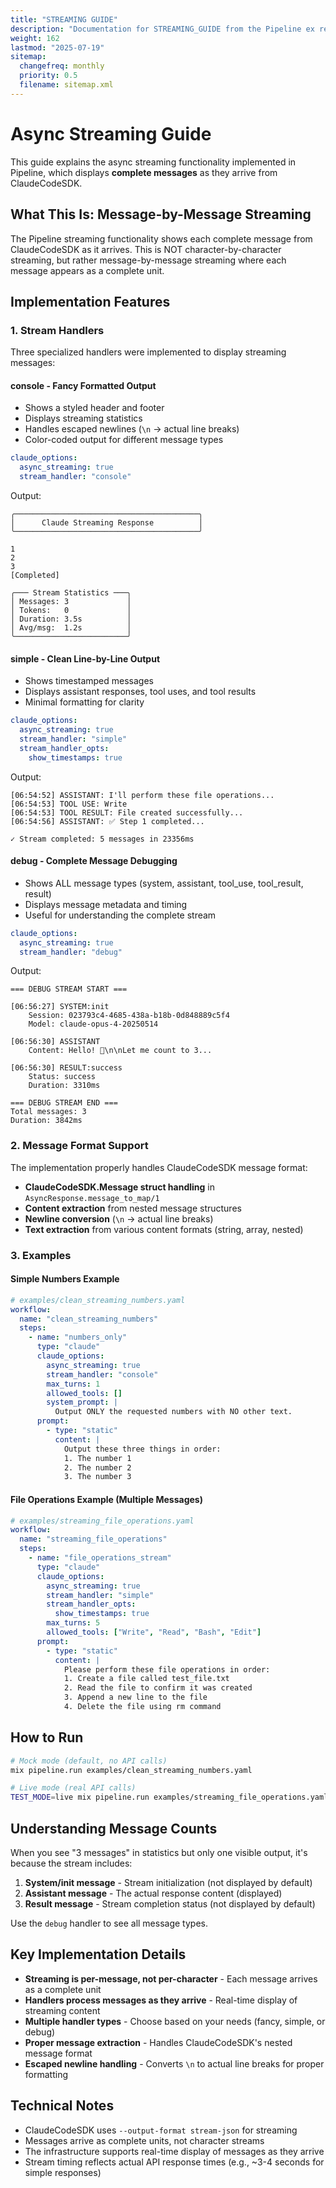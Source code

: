 ```yaml
---
title: "STREAMING GUIDE"
description: "Documentation for STREAMING_GUIDE from the Pipeline ex repository."
weight: 162
lastmod: "2025-07-19"
sitemap:
  changefreq: monthly
  priority: 0.5
  filename: sitemap.xml
---
```


# Async Streaming Guide

This guide explains the async streaming functionality implemented in Pipeline, which displays **complete messages** as they arrive from ClaudeCodeSDK.

## What This Is: Message-by-Message Streaming

The Pipeline streaming functionality shows each complete message from ClaudeCodeSDK as it arrives. This is NOT character-by-character streaming, but rather message-by-message streaming where each message appears as a complete unit.

## Implementation Features

### 1. Stream Handlers

Three specialized handlers were implemented to display streaming messages:

#### **console** - Fancy Formatted Output
- Shows a styled header and footer
- Displays streaming statistics
- Handles escaped newlines (`\n` → actual line breaks)
- Color-coded output for different message types

```yaml
claude_options:
  async_streaming: true
  stream_handler: "console"
```

Output:
```
╭─────────────────────────────────────────╮
│      Claude Streaming Response          │
╰─────────────────────────────────────────╯

1
2
3
[Completed]

╭─── Stream Statistics ───╮
│ Messages: 3             │
│ Tokens:   0             │
│ Duration: 3.5s          │
│ Avg/msg:  1.2s          │
╰─────────────────────────╯
```

#### **simple** - Clean Line-by-Line Output
- Shows timestamped messages
- Displays assistant responses, tool uses, and tool results
- Minimal formatting for clarity

```yaml
claude_options:
  async_streaming: true
  stream_handler: "simple"
  stream_handler_opts:
    show_timestamps: true
```

Output:
```
[06:54:52] ASSISTANT: I'll perform these file operations...
[06:54:53] TOOL USE: Write
[06:54:53] TOOL RESULT: File created successfully...
[06:54:56] ASSISTANT: ✅ Step 1 completed...

✓ Stream completed: 5 messages in 23356ms
```

#### **debug** - Complete Message Debugging
- Shows ALL message types (system, assistant, tool_use, tool_result, result)
- Displays message metadata and timing
- Useful for understanding the complete stream

```yaml
claude_options:
  async_streaming: true
  stream_handler: "debug"
```

Output:
```
=== DEBUG STREAM START ===

[06:56:27] SYSTEM:init
    Session: 023793c4-4685-438a-b18b-0d848889c5f4
    Model: claude-opus-4-20250514

[06:56:30] ASSISTANT
    Content: Hello! 👋\n\nLet me count to 3...

[06:56:30] RESULT:success
    Status: success
    Duration: 3310ms

=== DEBUG STREAM END ===
Total messages: 3
Duration: 3842ms
```

### 2. Message Format Support

The implementation properly handles ClaudeCodeSDK message format:

- **ClaudeCodeSDK.Message struct handling** in `AsyncResponse.message_to_map/1`
- **Content extraction** from nested message structures
- **Newline conversion** (`\n` → actual line breaks)
- **Text extraction** from various content formats (string, array, nested)

### 3. Examples

#### Simple Numbers Example
```yaml
# examples/clean_streaming_numbers.yaml
workflow:
  name: "clean_streaming_numbers"
  steps:
    - name: "numbers_only"
      type: "claude"
      claude_options:
        async_streaming: true
        stream_handler: "console"
        max_turns: 1
        allowed_tools: []
        system_prompt: |
          Output ONLY the requested numbers with NO other text.
      prompt:
        - type: "static"
          content: |
            Output these three things in order:
            1. The number 1
            2. The number 2  
            3. The number 3
```

#### File Operations Example (Multiple Messages)
```yaml
# examples/streaming_file_operations.yaml
workflow:
  name: "streaming_file_operations"
  steps:
    - name: "file_operations_stream"
      type: "claude"
      claude_options:
        async_streaming: true
        stream_handler: "simple"
        stream_handler_opts:
          show_timestamps: true
        max_turns: 5
        allowed_tools: ["Write", "Read", "Bash", "Edit"]
      prompt:
        - type: "static"
          content: |
            Please perform these file operations in order:
            1. Create a file called test_file.txt
            2. Read the file to confirm it was created
            3. Append a new line to the file
            4. Delete the file using rm command
```

## How to Run

```bash
# Mock mode (default, no API calls)
mix pipeline.run examples/clean_streaming_numbers.yaml

# Live mode (real API calls)
TEST_MODE=live mix pipeline.run examples/streaming_file_operations.yaml
```

## Understanding Message Counts

When you see "3 messages" in statistics but only one visible output, it's because the stream includes:

1. **System/init message** - Stream initialization (not displayed by default)
2. **Assistant message** - The actual response content (displayed)
3. **Result message** - Stream completion status (not displayed by default)

Use the `debug` handler to see all message types.

## Key Implementation Details

- **Streaming is per-message, not per-character** - Each message arrives as a complete unit
- **Handlers process messages as they arrive** - Real-time display of streaming content
- **Multiple handler types** - Choose based on your needs (fancy, simple, or debug)
- **Proper message extraction** - Handles ClaudeCodeSDK's nested message format
- **Escaped newline handling** - Converts `\n` to actual line breaks for proper formatting

## Technical Notes

- ClaudeCodeSDK uses `--output-format stream-json` for streaming
- Messages arrive as complete units, not character streams
- The infrastructure supports real-time display of messages as they arrive
- Stream timing reflects actual API response times (e.g., ~3-4 seconds for simple responses)